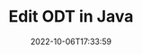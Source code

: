 ---
############################# Static ############################
layout: "auto-gen-editor"
date: 2022-10-06T17:33:59
draft: false
otherformats: doc docx docm dotx xls xlsx xlsm ppt pptx pptm mobi epub html mhtml txt xml csv pdf xps

############################# Head ############################
head_title: "ODT Editor — Edit ODT in Java"
head_description: "How to edit ODT in Java using a few lines of code? Use GroupDocs documents processing APIs to edit, update and save 30+ file formats."

############################# Header ############################
title: "Edit ODT in Java"
description: "Effective and robust ODT editing using server side GroupDocs.Editor for Java APIs, without the use of any software like Microsoft or Open Office."
bg_image: "https://cms.admin.containerize.com/templates/aspose/App_Themes/V3/images/bg/header1.png"
bg_overlay: false
button:
    enable: true
    icon: "fas fa-arrow-down"
    label: "Download Free Trial"
    link: "https://downloads.groupdocs.com/editor/java"

############################# SubMenu ############################
submenu:
    enable: true

    left:
        img_alt: "GroupDocs.Editor for Java"
        image: "https://cms.admin.containerize.com/templates/groupdocs/images/product-logos/90x90-noborder/groupdocs-editor-java.png"
        product: "GroupDocs.Editor"
        platform: "Java"

    middle:
        button:

            # button loop
            - link: "https://apireference.groupdocs.com/editor/java"
              text: "API Reference"

            # button loop
            - link: "https://github.com/groupdocs-editor"
              text: "Code Examples"

            # button loop
            - link: "https://products.groupdocs.app/editor/family"
              text: "Live Demos"

            # button loop
            - link: "https://purchase.groupdocs.com/pricing/editor/java"
              text: "Pricing"

    right:
        link_download: "https://downloads.groupdocs.com/editor"
        link_learn: "https://docs.groupdocs.com/editor/java"
        link_buy: "https://purchase.groupdocs.com"

############################# About ############################
about:
    enable: true
    title: "About GroupDocs.Editor for Java API"
    content: |
        [GroupDocs.Editor for Java](/editor/java/) API is a right choice to edit Microsoft Word, Excel, PowerPoint, Open Office documents and presentations. GroupDocs.Editor is a standalone API that is suitable for server side and back-end systems where high performance is required. It does not depend on any software like Microsoft or Open Office.

############################# Steps ############################
steps:
    enable: true
    title_left: "Steps to Edit ODT in Java"
    content_left: |
        [GroupDocs.Editor for Java](/editor/java/) provides an easy and straightforward way for developers to edit the ODT files using a few lines of code.
        * Create an instance of `Editor` class with mandatory file path or stream and optional `WordProcessingLoadOptions` class and load the ODT file
        * Create & set the `WordProcessingEditOptions` class instance for the ODT file format
        * Call `Editor.Edit()` method and obtain ODT document in HTML format that is easily editable with any WYSIWYG-editor.
        * Call `Editor.Save()` method and save edited ODT file using `WordProcessingSaveOptions` class

        
    title_right: "System Requirements"
    content_right: |
        A basic document editing with GroupDocs.Editor for Java APIs can be done by implementing a few easy steps. Our APIs are supported on all major platforms and operating systems. Before executing the code below, please make sure that you have the following prerequisites installed on your system.

        * Operating Systems: Microsoft Windows, Linux, MacOS
        * Development Environments: NetBeans, IntelliJ IDEA, Eclipse
        * Frameworks: Java 7 (1.7) and above
        * Get the latest version of GroupDocs.Editor for Java downloaded from [Maven](https://repository.groupdocs.com/editor/)
        
    code: |        
        ```java
        // Load the ODT file into Editor with the optional WordProcessingLoadOptions
        Editor editor = new Editor("source.odt", new WordProcessingLoadOptions());

        // Create and adjust the edit options
        WordProcessingEditOptions editOptions = new WordProcessingEditOptions();

        // Open input ODT document for edit — obtain an intermediate document, that can be edited
        EditableDocument beforeEdit = editor.edit(editOptions);

        // Grab ODT document content and associated resources from editable document
        string content = beforeEdit.getContent();

        // Send the content to WYSIWYG-editor, edit it there, and send edited content back to the server-side
        // This step simulates a such operation
        string updatedContent = content.replace("Subtitle", "Edited subtitle");

        // Grab edited content and resources from WYSIWYG-editor and create a new EditableDocument instance from it
        EditableDocument afterEdit = EditableDocument.fromMarkup(updatedContent, null);

        // Create a save options and select a desired output format
        WordProcessingSaveOptions saveOptions = new WordProcessingSaveOptions(WordProcessingFormats.Odt);

        // Save edited ODT document to the file
        editor.save(afterEdit, "edited.odt", saveOptions);
        ```
        
############################# Demos ############################
demos:
    enable: true
    title: "ODT Editor Live Demos"
    content: |
        Edit ODT right now by visiting [GroupDocs.Editor Live Demos](https://products.groupdocs.app/editor/family) website.  
        The live demo has the following benefits
        
############################# More Formats ############################
more_formats:
    enable: true
    title: "Other Supported Editors"
    content: |
        You can also edit other file formats. Please see the complete list below.


############################# Back to top ###############################
back_to_top:
    enable: true
---
